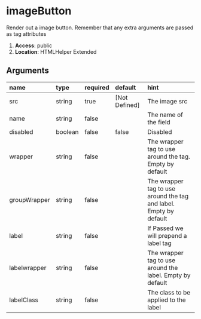# imageButton 

Render out a image button. Remember that any extra arguments are passed as tag attributes 

1. **Access**: public
2. **Location**: HTMLHelper Extended 

## Arguments

| name 	| type 	| required 	| default 	| hint 	|
|:--- 	|:--- 	|:--- 		|:--- 		|:--- 	|
| src | string | true | [Not Defined] | The image src |
| name | string | false |  | The name of the field |
| disabled | boolean | false | false | Disabled |
| wrapper | string | false |  | The wrapper tag to use around the tag. Empty by default |
| groupWrapper | string | false |  | The wrapper tag to use around the tag and label. Empty by default |
| label | string | false |  | If Passed we will prepend a label tag |
| labelwrapper | string | false |  | The wrapper tag to use around the label. Empty by default |
| labelClass | string | false |  | The class to be applied to the label |

